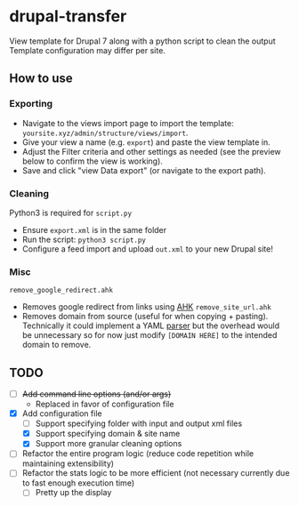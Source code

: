 # drupal-transfer
View template for Drupal 7 along with a python script to clean the output
Template configuration may differ per site. 

## How to use

### Exporting
- Navigate to the views import page to import the template: `yoursite.xyz/admin/structure/views/import`.
- Give your view a name (e.g. `export`) and paste the view template in.
- Adjust the Filter criteria and other settings as needed (see the preview below to confirm the view is working).
- Save and click "view Data export" (or navigate to the export path).

### Cleaning
Python3 is required for `script.py`
- Ensure `export.xml` is in the same folder
- Run the script: `python3 script.py`
- Configure a feed import and upload `out.xml` to your new Drupal site!

### Misc
`remove_google_redirect.ahk`
- Removes google redirect from links using [AHK](https://github.com/AutoHotkey/AutoHotkey)
`remove_site_url.ahk`
- Removes domain from source (useful for when copying + pasting). Technically it could implement a YAML [parser](https://github.com/HotKeyIt/Yaml) but the overhead would be unnecessary so for now just modify `[DOMAIN HERE]` to the intended domain to remove.

## TODO
- [ ] ~~Add command line options (and/or args)~~
  - Replaced in favor of configuration file
- [X] Add configuration file
  - [ ] Support specifying folder with input and output xml files
  - [X] Support specifying domain & site name
  - [X] Support more granular cleaning options
- [ ] Refactor the entire program logic (reduce code repetition while maintaining extensibility)
- [ ] Refactor the stats logic to be more efficient (not necessary currently due to fast enough execution time)
  - [ ] Pretty up the display